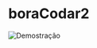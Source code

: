 # boraCodar2

![Demostração](https://user-images.githubusercontent.com/63029905/211918209-0197830c-9fb7-4837-be51-684ae3cc1d9e.gif)
